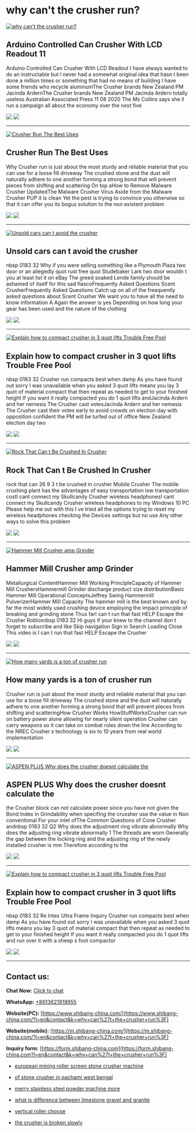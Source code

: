 # why can't the crusher run?

<a href="https://swt.shibang-china.com/?l=en&img&k=why+can%27t+the+crusher+run%3F" target="_blank">![why can't the crusher run?](http://static.shibang-china.com/all-800x300/1418.jpg)</a>

## Arduino Controlled Can Crusher With LCD Readout 11
Arduino Controlled Can Crusher With LCD Readout I have always wanted to do an instructable but I never had a somewhat original idea that hasn t been done a million times or something that had no means of building I have some friends who recycle aluminumThe Crusher brands New Zealand PM Jacinda ArdernThe Crusher brands New Zealand PM Jacinda Ardern totally useless Australian Associated Press 11 08 2020 The Ms Collins says she ll run a campaign all about the economy over the next five


<a href="https://whatsapp.shibangsoft.com/WhatsApp.php" target="_blank" title="WhatsApp">![](http://static.shibang-china.com/icon/whatsapp.png)</a> <a href="https://swt.shibang-china.com/?l=en&icon&k=why+can%27t+the+crusher+run%3F" target="_blank">![](http://static.shibang-china.com/icon/chat-en.png)</a>

---

<a href="https://swt.shibang-china.com/?l=en&img&k=why+can%27t+the+crusher+run%3F" target="_blank">![Crusher Run The Best Uses](http://static.shibang-china.com/all-800x300/1088.jpg)</a>

## Crusher Run The Best Uses
Why Crusher run is just about the most sturdy and reliable material that you can use for a loose fill driveway The crushed stone and the dust will naturally adhere to one another forming a strong bond that will prevent pieces from shifting and scattering On top aHow to Remove Malware Crusher UpdatedThe Malware Crusher Virus Aside from the Malware Crusher PUP it is clean Yet the pest is trying to convince you otherwise so that it can offer you its bogus solution to the non existent problem


<a href="https://whatsapp.shibangsoft.com/WhatsApp.php" target="_blank" title="WhatsApp">![](http://static.shibang-china.com/icon/whatsapp.png)</a> <a href="https://swt.shibang-china.com/?l=en&icon&k=why+can%27t+the+crusher+run%3F" target="_blank">![](http://static.shibang-china.com/icon/chat-en.png)</a>

---

<a href="https://swt.shibang-china.com/?l=en&img&k=why+can%27t+the+crusher+run%3F" target="_blank">![Unsold cars can t avoid the crusher](http://static.shibang-china.com/all-800x300/1013.jpg)</a>

## Unsold cars can t avoid the crusher
nbsp 0183 32 Why if you were selling something like a Plymouth Plaza two door or an allegedly quot rust free quot Studebaker Lark two door wouldn t you at least list it on eBay The greed soaked Lende family should be ashamed of itself for this sad fiascoFrequently Asked Questions Scent CrusherFrequently Asked Questions Catch up on all of the freaquently asked questions about Scent Crusher We want you to have all the need to know information A Again the answer is yes Depending on how long your gear has been used and the nature of the clothing


<a href="https://whatsapp.shibangsoft.com/WhatsApp.php" target="_blank" title="WhatsApp">![](http://static.shibang-china.com/icon/whatsapp.png)</a> <a href="https://swt.shibang-china.com/?l=en&icon&k=why+can%27t+the+crusher+run%3F" target="_blank">![](http://static.shibang-china.com/icon/chat-en.png)</a>

---

<a href="https://swt.shibang-china.com/?l=en&img&k=why+can%27t+the+crusher+run%3F" target="_blank">![Explain how to compact crusher in 3 quot lifts Trouble Free Pool](http://static.shibang-china.com/all-800x300/1398.jpg)</a>

## Explain how to compact crusher in 3 quot lifts Trouble Free Pool
nbsp 0183 32 Crusher run compacts best when damp As you have found out sorry I was unavailable when you asked 3 quot lifts means you lay 3 quot of material compact that then repeat as needed to get to your finished height If you want it really compacted you do 1 quot lifts andJacinda Ardern and her nemesis The Crusher cast votesJacinda Ardern and her nemesis The Crusher cast their votes early to avoid crowds on election day with opposition confident the PM will be turfed out of office New Zealand election day two


<a href="https://whatsapp.shibangsoft.com/WhatsApp.php" target="_blank" title="WhatsApp">![](http://static.shibang-china.com/icon/whatsapp.png)</a> <a href="https://swt.shibang-china.com/?l=en&icon&k=why+can%27t+the+crusher+run%3F" target="_blank">![](http://static.shibang-china.com/icon/chat-en.png)</a>

---

<a href="https://swt.shibang-china.com/?l=en&img&k=why+can%27t+the+crusher+run%3F" target="_blank">![Rock That Can t Be Crushed In Crusher](http://static.shibang-china.com/all-800x300/1033.jpg)</a>

## Rock That Can t Be Crushed In Crusher
rock that can 26 9 3 t be crushed in crusher Mobile Crusher The mobile crushing plant has the advantages of easy transportation low transportation costI cant connect my Skullcandy Crusher wireless headphonesI cant connect my Skullcandy Crusher wireless headphones to my Windows 10 PC Please help me out with this I ve tried all the options trying to reset my wireless headphones checking the Devices settings but no use Any other ways to solve this problem


<a href="https://whatsapp.shibangsoft.com/WhatsApp.php" target="_blank" title="WhatsApp">![](http://static.shibang-china.com/icon/whatsapp.png)</a> <a href="https://swt.shibang-china.com/?l=en&icon&k=why+can%27t+the+crusher+run%3F" target="_blank">![](http://static.shibang-china.com/icon/chat-en.png)</a>

---

<a href="https://swt.shibang-china.com/?l=en&img&k=why+can%27t+the+crusher+run%3F" target="_blank">![Hammer Mill Crusher amp Grinder](http://static.shibang-china.com/all-800x300/184.jpg)</a>

## Hammer Mill Crusher amp Grinder
Metallurgical ContentHammer Mill Working PrincipleCapacity of Hammer Mill CrushersHammermill Grinder discharge product size distributionBasic Hammer Mill Operational ConceptsJeffrey Swing Hammermill PulverizerHammer Mill Capacity The hammer mill is the best known and by far the most widely used crushing device employing the impact principle of breaking and grinding stone Thus farI can t run that fast HELP Escape the Crusher Robloxnbsp 0183 32 Hi guys if your knew to the channel don t forget to subscribe and like Skip navigation Sign in Search Loading Close This video is I can t run that fast HELP Escape the Crusher


<a href="https://whatsapp.shibangsoft.com/WhatsApp.php" target="_blank" title="WhatsApp">![](http://static.shibang-china.com/icon/whatsapp.png)</a> <a href="https://swt.shibang-china.com/?l=en&icon&k=why+can%27t+the+crusher+run%3F" target="_blank">![](http://static.shibang-china.com/icon/chat-en.png)</a>

---

<a href="https://swt.shibang-china.com/?l=en&img&k=why+can%27t+the+crusher+run%3F" target="_blank">![How many yards is a ton of crusher run](http://static.shibang-china.com/all-800x300/895.jpg)</a>

## How many yards is a ton of crusher run
Crusher run is just about the most sturdy and reliable material that you can use for a loose fill driveway The crushed stone and the dust will naturally adhere to one another forming a strong bond that will prevent pieces from shifting and scatteringHow Crusher Works HowStuffWorksCrusher can run on battery power alone allowing for nearly silent operation Crusher can carry weapons so it can take on combat roles down the line According to the NREC Crusher s technology is six to 10 years from real world implementation


<a href="https://whatsapp.shibangsoft.com/WhatsApp.php" target="_blank" title="WhatsApp">![](http://static.shibang-china.com/icon/whatsapp.png)</a> <a href="https://swt.shibang-china.com/?l=en&icon&k=why+can%27t+the+crusher+run%3F" target="_blank">![](http://static.shibang-china.com/icon/chat-en.png)</a>

---

<a href="https://swt.shibang-china.com/?l=en&img&k=why+can%27t+the+crusher+run%3F" target="_blank">![ASPEN PLUS Why does the crusher doesnt calculate the](http://static.shibang-china.com/all-800x300/604.jpg)</a>

## ASPEN PLUS Why does the crusher doesnt calculate the
the Crusher block can not calculate power since you have not given the Bond Index in Grindability when specifing the cruxsher use the value in Non conventional For your inlet ofThe Common Questions of Cone Crusher andnbsp 0183 32 Q2 Why does the adjustment ring vibrate abnormally Why does the adjusting ring vibrate abnormally 1 The threads are worn Generally the gap between the locking ring and the adjusting ring of the newly installed crusher is mm Therefore according to the


<a href="https://whatsapp.shibangsoft.com/WhatsApp.php" target="_blank" title="WhatsApp">![](http://static.shibang-china.com/icon/whatsapp.png)</a> <a href="https://swt.shibang-china.com/?l=en&icon&k=why+can%27t+the+crusher+run%3F" target="_blank">![](http://static.shibang-china.com/icon/chat-en.png)</a>

---

<a href="https://swt.shibang-china.com/?l=en&img&k=why+can%27t+the+crusher+run%3F" target="_blank">![Explain how to compact crusher in 3 quot lifts Trouble Free Pool](http://static.shibang-china.com/all-800x300/986.jpg)</a>

## Explain how to compact crusher in 3 quot lifts Trouble Free Pool
nbsp 0183 32 Re Intex Ultra Frame Inquiry Crusher run compacts best when damp As you have found out sorry I was unavailable when you asked 3 quot lifts means you lay 3 quot of material compact that then repeat as needed to get to your finished height If you want it really compacted you do 1 quot lifts and run over it with a sheep s foot compactor

<a href="https://whatsapp.shibangsoft.com/WhatsApp.php" target="_blank" title="WhatsApp">![](http://static.shibang-china.com/icon/whatsapp.png)</a> <a href="https://swt.shibang-china.com/?l=en&icon&k=why+can%27t+the+crusher+run%3F" target="_blank">![](http://static.shibang-china.com/icon/chat-en.png)</a>

---
## Contact us:

**Chat Now:** [Click to chat](https://swt.shibang-china.com?l=en&contact&k=why+can%27t+the+crusher+run%3F)

**WhatsApp:**  [+8613621919955](https://whatsapp.shibangsoft.com/WhatsApp.php)

**Website(PC):** [https://www.shibang-china.com/](https://www.shibang-china.com/?l=en&contact&k=why+can%27t+the+crusher+run%3F)

**Website(mobile):** [https://m.shibang-china.com/](https://m.shibang-china.com/?l=en&contact&k=why+can%27t+the+crusher+run%3F)

**Inquiry form:** [https://form.shibang-china.com](https://form.shibang-china.com?l=en&contact&k=why+can%27t+the+crusher+run%3F)

* [european mining roller screen stone crusher machine](../162/european%20mining%20roller%20screen%20stone%20crusher%20machine.md)

* [of stone crusher in pachami west bengal](../163/of%20stone%20crusher%20in%20pachami%20west%20bengal.md)

* [merry stainless steel powder machine more](../163/merry%20stainless%20steel%20powder%20machine%20more.md)

* [what is difference between limestone gravel and granite](../163/what%20is%20difference%20between%20limestone%20gravel%20and%20granite.md)

* [vertical roller choose](../162/vertical%20roller%20choose.md)

* [the crusher is broken slowly](../165/the%20crusher%20is%20broken%20slowly.md)